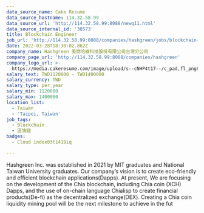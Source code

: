 ```yaml
---
data_source_name: Cake Resume
data_source_hostname: 114.32.58.99
data_source_url: 'http://114.32.58.99:8088/newq11.html'
data_source_internal_id: '38573'
title: Blockchain Engineer
job_url: 'http://114.32.58.99:8088/companies/hashgreen/jobs/blockchain-engineer-7738e1'
date: 2022-03-28T18:30:02.862Z
company_name: Hashgreen 美商哈綠科技股份有限公司台灣分公司
company_page_url: 'http://114.32.58.99:8088/companies/hashgreen'
company_logo_url: >-
  https://media.cakeresume.com/image/upload/s--cNHP4t17--/c_pad,fl_png8,h_200,w_200/v1648224072/rpmkdjzeyjyav4zkdpmt.png
salary_text: TWD1120000 - TWD1400000
salary_currency: TWD
salary_type: per_year
salary_min: 1120000
salary_max: 1400000
location_list:
  - Taiwan
  - 'Taipei, Taiwan'
job_tags:
  - Blockchain
  - 區塊鏈
badges:
  - Cloud index03t1419iq

---
```


Hashgreen Inc. was established in 2021 by MIT graduates and National Taiwan University graduates. Our company’s vision is to create eco-friendly and efficient blockchain applications(Dapps). At present, We are focusing on the development of the Chia blockchain, including Chia coin (XCH) Dapps, and the use of on-chain language Chialisp to create financial products(De-fi) as the decentralized exchange(DEX). Creating a Chia coin liquidity mining pool will be the next milestone to achieve in the fut